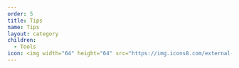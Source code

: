 ```yaml
---
order: 5
title: Tips
name: Tips
layout: category
children:
  - Tools
icon: <img width="64" height="64" src="https://img.icons8.com/external-flatart-icons-lineal-color-flatarticons/64/external-idea-user-interface-flatart-icons-lineal-color-flatarticons.png" alt="external-idea-user-interface-flatart-icons-lineal-color-flatarticons"/>
---
```

